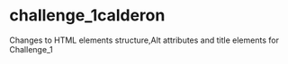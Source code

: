 # challenge_1calderon

Changes to HTML elements structure,Alt attributes and title elements for Challenge_1